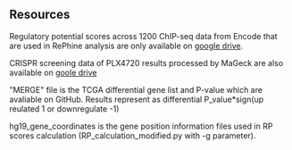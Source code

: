 
## Resources
Regulatory potential scores across 1200 ChIP-seq data from Encode that are used in RePhine analysis are only available on [google drive](https://drive.google.com/file/d/1wWCKDMSbTBpfuw_s2pYf4RPw7QqjDDIr/view?usp=sharing).

CRISPR screening data of PLX4720 results processed by MaGeck are also available on [goole drive](https://drive.google.com/file/d/1PVRZ8IrGZojku3GZYOXGag2gG1eXWXN5/view?usp=sharing) 

"MERGE" file is the TCGA differential gene list and P-value which are avaliable on GitHub. Results represent as differential P_value*sign(up reulated 1 or downregulate -1)

hg19_gene_coordinates is the gene position information files used in RP scores calculation (RP_calculation_modified.py with -g parameter).
